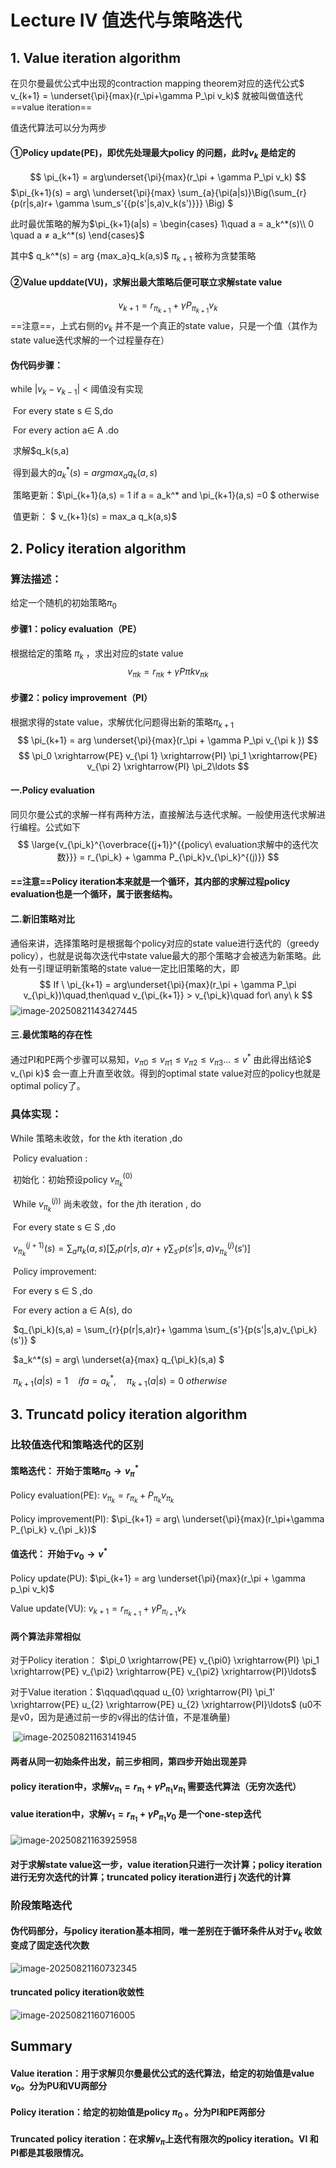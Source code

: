 # Lecture Ⅳ 值迭代与策略迭代

## 1. Value iteration algorithm

在贝尔曼最优公式中出现的contraction mapping theorem对应的迭代公式$ v_{k+1} = \underset{\pi}{max}(r_\pi+\gamma P_\pi v_k)$ 就被叫做值迭代==value iteration==

值迭代算法可以分为两步

#### ①Policy update(PE)，即优先处理最大policy 的问题，此时$v_k$ 是给定的

$$
\pi_{k+1} = arg\underset{\pi}{max}(r_\pi + \gamma P_\pi v_k)
$$
$\pi_{k+1}(s) = arg\ \underset{\pi}{max} \sum_{a}{\pi(a|s)}\Big(\sum_{r}{p(r|s,a)r+ \gamma \sum_s'{{p(s'|s,a)v_k(s')}}} \Big)  $

此时最优策略的解为$\pi_{k+1}(a|s) = \begin{cases} 1\quad a = a_k^*(s)\\ 0 \quad a ≠ a_k^*(s)  \end{cases}$ 

其中$ q_k^*(s)  = arg {max_a}q_k(a,s)$ $\pi_{k+1}$ 被称为贪婪策略

#### ②Value upddate(VU)，求解出最大策略后便可联立求解state value

$$
v_{k+1} = r_{\pi_{k+1}} + \gamma P_{\pi_{k+1}}v_k 
$$
==注意==，上式右侧的$v_k$ 并不是一个真正的state value，只是一个值（其作为state value迭代求解的一个过程量存在）

#### 伪代码步骤：

while  $\vert v_k - v_{k-1} \vert$ < 阈值没有实现

​		For every state s $\in$ S,do

​				For every action a$\in$ A .do

​						求解$q_k(s,a)

​				得到最大的$a_k^*(s)$  = $arg max_a q_k(a,s)$ 

​				策略更新：$\pi_{k+1}(a,s) = 1 if a = a_k^* and \pi_{k+1}(a,s) =0 $   otherwise 

​				值更新： $ v_{k+1}(s) = max_a q_k(a,s)$  

## 2. Policy iteration algorithm

### 算法描述：

给定一个随机的初始策略$\pi_0$ 

#### 步骤1：policy evaluation（PE）

根据给定的策略 $\pi_k$ ，求出对应的state value 
$$
v_{\pi k} = r_{\pi k } + \gamma P{\pi k} v_{\pi k }
$$

#### 步骤2：policy improvement（PI）

根据求得的state value，求解优化问题得出新的策略$\pi_{k+1}$
$$
\pi_{k+1} = arg \underset{\pi}{max}(r_\pi + \gamma P_\pi v_{\pi k })
$$
$$
\pi_0 \xrightarrow{PE} v_{\pi 1} \xrightarrow{PI} \pi_1 \xrightarrow{PE} v_{\pi 2} \xrightarrow{PI} \pi_2\ldots
$$

#### 一.Policy evaluation

同贝尔曼公式的求解一样有两种方法，直接解法与迭代求解。一般使用迭代求解进行编程。公式如下
$$
\large{v_{\pi_k}^{\overbrace{(j+1)}^{{policy\ evaluation求解中的迭代次数}}} = r_{\pi_k} + \gamma P_{\pi_k}v_{\pi_k}^{(j)}}
$$

#### ==注意==Policy iteration本来就是一个循环，其内部的求解过程policy evaluation也是一个循环，属于嵌套结构。

#### 二.新旧策略对比

通俗来讲，选择策略时是根据每个policy对应的state value进行迭代的（greedy policy），也就是说每次迭代中state value最大的那个策略才会被选为新策略。此处有一引理证明新策略的state value一定比旧策略的大，即
$$
If \ \pi_{k+1} = arg\underset{\pi}{max}(r_\pi + \gamma P_\pi v_{\pi_k})\quad,then\quad v_{\pi_{k+1}} > v_{\pi_k}\quad for\ any\ k
$$
![image-20250821143427445](D:\Users\crcrisoft\AppData\Roaming\Typora\typora-user-images\image-20250821143427445.png)

#### 三.最优策略的存在性

通过PI和PE两个步骤可以易知，$v_{\pi 0} \leq v_{\pi 1} \leq v_{\pi 2}\leq v_{\pi 3}\ldots \leq v^*$ 由此得出结论$ v_{\pi k}$ 会一直上升直至收敛。得到的optimal state value对应的policy也就是optimal policy了。

### 具体实现：

While 策略未收敛，for the $k$th iteration ,do 

​		Policy evaluation :

​		初始化：初始预设policy $v_{\pi_k}^{(0)}$ 

​		While  $v_{\pi_k}^{(j))}$ 尚未收敛，for the $j$th iteration , do 

​				For every state s $\in$ S ,do 

​						$v_{\pi_k}^{(j+1)}(s) = \sum_{a}{\pi_k(a,s)} \big[ \sum_{r}{p(r|s,a)r + \gamma \sum_{s'}{p(s'|s,a)v_{\pi_k}^{(j)}(s') }} \big]$							

​		Policy improvement:

​		For every s $\in$ S ,do 

​				For every action a $\in$ A(s), do 

​						$q_{\pi_k}(s,a) = \sum_{r}{p(r|s,a)r}+ \gamma \sum_{s'}{p(s'|s,a)v_{\pi_k}(s')}	$			

​				$a_k^*(s) = arg\ \underset{a}{max} q_{\pi_k}(s,a) $

​				$\pi_{k+1}(a|s) = 1 \quad if a = a_k^*,\quad \pi_{k+1}(a|s) = 0 \ otherwise$

## 3. Truncatd policy iteration algorithm

### 比较值迭代和策略迭代的区别

#### 策略迭代： 开始于策略$\pi_0 \rightarrow v_\pi^*$ 

Policy evaluation(PE): $v_{\pi_k} = r_{\pi_k}+  P_{\pi_k}v_{\pi_k}$ 

Policy improvement(PI): $\pi_{k+1} =  arg\ \underset{\pi}{max}(r_\pi+\gamma P_{\pi_k} v_{\pi _k})$ 

#### 值迭代： 开始于$v_0 \rightarrow v^*$

Policy update(PU): $\pi_{k+1} = arg \underset{\pi}{max}(r_\pi + \gamma p_\pi v_k)$ 

Value update(VU): $v_{k+1} = r_{\pi_{k+1}} + \gamma P_{\pi_{l+1}}v_k$  

#### 两个算法非常相似

对于Policy iteration： $\pi_0 \xrightarrow{PE} v_{\pi0} \xrightarrow{PI} \pi_1 \xrightarrow{PE} v_{\pi2} \xrightarrow{PE} v_{\pi2} \xrightarrow{PI}\ldots$ 

对于Value iteration：$\qquad\qquad u_{0} \xrightarrow{PI} \pi_1' \xrightarrow{PE} u_{2} \xrightarrow{PE} u_{2} \xrightarrow{PI}\ldots$ (u0不是v0，因为是通过前一步的v得出的估计值，不是准确量)

​    ![image-20250821163141945](D:\Users\crcrisoft\AppData\Roaming\Typora\typora-user-images\image-20250821163141945.png)

#### 两者从同一初始条件出发，前三步相同，第四步开始出现差异

#### policy iteration中，求解$v_{\pi_1} = r_{\pi_1}+ \gamma P_{\pi_1}v_{\pi_1}$ 需要迭代算法（无穷次迭代）

#### value iteration中，求解$v_1 = r_{\pi_1}+ \gamma P_{\pi_1}v_0$ 是一个one-step迭代

![image-20250821163925958](D:\Users\crcrisoft\AppData\Roaming\Typora\typora-user-images\image-20250821163925958.png)

#### 对于求解state value这一步，value iteration只进行一次计算；policy iteration进行无穷次迭代的计算；truncated policy iteration进行 j 次迭代的计算

### 阶段策略迭代

#### 伪代码部分，与policy iteration基本相同，唯一差别在于循环条件从对于$v_k$ 收敛变成了固定迭代次数

![image-20250821160732345](D:\Users\crcrisoft\AppData\Roaming\Typora\typora-user-images\image-20250821160732345.png)

#### truncated policy iteration收敛性

![image-20250821160716005](D:\Users\crcrisoft\AppData\Roaming\Typora\typora-user-images\image-20250821160716005.png)

## Summary

#### Value iteration：用于求解贝尔曼最优公式的迭代算法，给定的初始值是value $v_0$。分为PU和VU两部分

#### Policy iteration：给定的初始值是policy $\pi_0$ 。分为PI和PE两部分

#### Truncated policy iteration：在求解$v_\pi$上迭代有限次的policy iteration。VI 和PI都是其极限情况。

